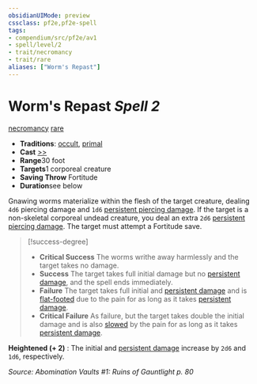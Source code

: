 ```yaml
---
obsidianUIMode: preview
cssclass: pf2e,pf2e-spell
tags:
- compendium/src/pf2e/av1
- spell/level/2
- trait/necromancy
- trait/rare
aliases: ["Worm's Repast"]
---
```

# Worm's Repast *Spell 2*   
[necromancy](../../Rules/traits/necromancy.md)  [rare](../../Rules/traits/rare.md)  

- **Traditions**: [occult](../../Rules/traits/occult.md), [primal](../../Rules/traits/primal.md)
- **Cast** [>>](../../Rules/core-rulebook/chapter-9-playing-the-game.md#Actions "Two-Action") 
- **Range**30 foot
- **Targets**1 corporeal creature
- **Saving Throw** Fortitude
- **Duration**see below

Gnawing worms materialize within the flesh of the target creature, dealing `4d6` piercing damage and `1d6` [persistent piercing damage](../../Rules/conditions.md#Persistent%20Damage). If the target is a non-skeletal corporeal undead creature, you deal an extra `2d6` [persistent piercing damage](../../Rules/conditions.md#Persistent%20Damage). The target must attempt a Fortitude save.

> [!success-degree] 
> - **Critical Success** The worms writhe away harmlessly and the target takes no damage.
> - **Success** The target takes full initial damage but no [persistent damage](../../Rules/conditions.md#Persistent%20Damage), and the spell ends immediately.
> - **Failure** The target takes full initial and [persistent damage](../../Rules/conditions.md#Persistent%20Damage) and is [flat-footed](../../Rules/conditions.md#Flat-footed) due to the pain for as long as it takes [persistent damage](../../Rules/conditions.md#Persistent%20Damage).
> - **Critical Failure** As failure, but the target takes double the initial damage and is also [slowed](../../Rules/conditions.md#Slowed) by the pain for as long as it takes [persistent damage](../../Rules/conditions.md#Persistent%20Damage).

**Heightened (+ 2)** : The initial and [persistent damage](../../Rules/conditions.md#Persistent%20Damage) increase by `2d6` and `1d6`, respectively.

*Source: Abomination Vaults #1: Ruins of Gauntlight p. 80*